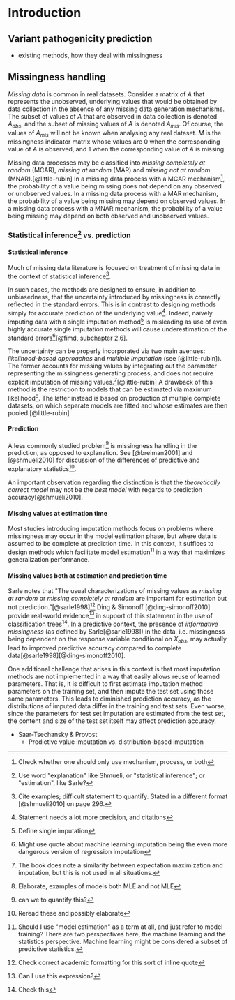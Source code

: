 # Introduction

## Variant pathogenicity prediction

- existing methods, how they deal with missingness

## Missingness handling

*Missing data* is common in real datasets. 
Consider a matrix of $A$ that represents the unobserved, underlying values that would be obtained by data collection in the absence of any missing data generation mechanisms.
The subset of values of $A$ that are observed in data collection is denoted $A_{obs}$, and the subset of missing values of $A$ is denoted $A_{mis}$. Of course, the values of $A_{mis}$ will not be known when analysing any real dataset. $M$ is the missingness indicator matrix whose values are $0$ when the corresponding value of $A$ is observed, and $1$ when the corresponding value of $A$ is missing.

Missing data processes may be classified into *missing completely at random* (MCAR), *missing at random* (MAR) and *missing not at random* (MNAR).[@little-rubin] 
In a missing data process with a MCAR mechanism[^mechanism], the probability of a value being missing does not depend on any observed or unobserved values. 
In a missing data process with a MAR mechanism, the probability of a value being missing may depend on observed values. 
In a missing data process with a MNAR mechanism, the probability of a value being missing may depend on both observed and unobserved values.

[^mechanism]: Check whether one should only use mechanism, process, or both

### Statistical inference[^statinfovsexp] vs. prediction

[^statinfovsexp]: Use word "explanation" like Shmueli, or "statistical inference"; or "estimation", like Sarle?

#### Statistical inference

Much of missing data literature is focused on treatment of missing data in the context of statistical inference[^infcontext]. 

In such cases, the methods are designed to ensure, in addition to unbiasedness, that the uncertainty introduced by missingness is correctly reflected in the standard errors. This is in contrast to designing methods simply for accurate prediction of the underlying value[^bs]. 
Indeed, naïvely imputing data with a single imputation method[^singleimp] is misleading as use of even highly accurate single imputation methods will cause underestimation of the standard errors[^naive][@fimd, subchapter 2.6].

[^singleimp]: Define single imputation

The uncertainty can be properly incorporated via two main avenues: *likelihood-based approaches* and *multiple imputation* (see [@little-rubin]). 
The former accounts for missing values by integrating out the parameter representing the missingness generating process, and does not require explicit imputation of missing values.[^resembl][@little-rubin]
A drawback of this method is the restriction to models that can be estimated via maximum likelihood[^mlelab]. 
The latter instead is based on production of multiple complete datasets, on which separate models are fitted and whose estimates are then pooled.[@little-rubin]

[^resembl]: The book does note a similarity between expectation maximization and imputation, but this is not used in all situations.

[^infcontext]: Cite examples; difficult statement to quantify. Stated in a different format [@shmueli2010] on page 296.

[^bs]: Statement needs a lot more precision, and citations

[^ml]: Add citations

[^naive]: Might use quote about machine learning imputation being the even more dangerous version of regression imputation

[^mlelab]: Elaborate, examples of models both MLE and not MLE

#### Prediction

A less commonly studied problem[^vague] is missingness handling in the prediction, as opposed to explanation. 
See [@breiman2001] and [@shmueli2010] for discussion of the differences of predictive and explanatory statistics[^predvsexp]. 

An important observation regarding the distinction is that the *theoretically correct model* may not be the *best model* with regards to prediction accuracy[@shmueli2010].

#### Missing values at estimation time

Most studies introducing imputation methods focus on problems where missingness may occur in the model estimation phase, but where data is assumed to be complete at prediction time. 
In this context, it suffices to design methods which facilitate model estimation[^estim] in a way that maximizes generalization performance.

#### Missing values both at estimation and prediction time

Sarle notes that "The usual characterizations of missing values as *missing at random* or *missing completely at random* are important for estimation but not prediction."[@sarle1998][^inlinequote] Ding \& Simonoff [@ding-simonoff2010] provide real-world evidence[^realworld] in support of this statement in the use of classification trees[^trees].
In a predictive context, the presence of *informative missingness* (as defined by Sarle[@sarle1998]) in the data, i.e. missingness being dependent on the response variable conditional on $X_{obs}$, may actually lead to improved predictive accuracy compared to complete data[@sarle1998][@ding-simonoff2010].

One additional challenge that arises in this context is that most imputation methods are not implemented in a way that easily allows reuse of learned parameters. That is, it is difficult to first estimate imputation method parameters on the training set, and then impute the test set using those same parameters. This leads to diminished prediction accuracy, as the distributions of imputed data differ in the training and test sets. Even worse, since the parameters for test set imputation are estimated from the test set, the content and size of the test set itself may affect prediction accuracy.

[^vague]: can we to quantify this?

[^trees]: Check this

[^predvsexp]: Reread these and possibly elaborate

[^inlinequote]: Check correct academic formatting for this sort of inline quote

[^realworld]: Can I use this expression?

- Saar-Tsechansky \& Provost
    - Predictive value imputation vs. distribution-based imputation

[^estim]: Should I use "model estimation" as a term at all, and just refer to model training? There are two perspectives here, the machine learning and the statistics perspective. Machine learning might be considered a subset of predictive statistics.

